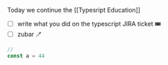 
Today we continue the [[Typesript Education]]

- [ ] write what you did on the typescript JIRA ticket 🎟
- [ ] zubar 🪥

```typescript
// 
const a = 44
```
